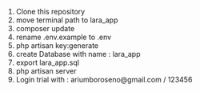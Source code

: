<ol>
	<li>Clone this repository</li>
	<li>move terminal path to lara_app</li>
	<li>composer update</li>
	<li>rename .env.example to .env</li>
	<li>php artisan key:generate</li>
	<li>create Database with name : lara_app</li>
	<li>export lara_app.sql </li>
	<li>php artisan server</li>
	<li>Login trial with : ariumboroseno@gmail.com / 123456</li>
</ol>
